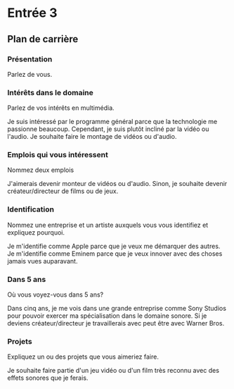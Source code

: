 # Entrée 3
## Plan de carrière

### Présentation
Parlez de vous. 

### Intérêts dans le domaine
Parlez de vos intérêts en multimédia. 

Je suis intéressé par le programme général parce que la technologie me passionne beaucoup. Cependant, je suis plutôt incliné par la vidéo ou l'audio. Je souhaite faire le montage de vidéos ou d'audio.

### Emplois qui vous intéressent
Nommez deux emplois

J'aimerais devenir monteur de vidéos ou d'audio. Sinon, je souhaite devenir créateur/directeur de films ou de jeux.

### Identification
Nommez une entreprise et un artiste auxquels vous vous identifiez et expliquez pourquoi. 

Je m'identifie comme Apple parce que je veux me démarquer des autres.
Je m'identifie comme Eminem parce que je veux innover avec des choses jamais vues auparavant. 

### Dans 5 ans
Où vous voyez-vous dans 5 ans? 

Dans cinq ans, je me vois dans une grande entreprise comme Sony Studios pour pouvoir exercer ma spécialisation dans le domaine sonore. Si je deviens créateur/directeur je travaillerais avec peut être avec Warner Bros.

### Projets
Expliquez un ou des projets que vous aimeriez faire.

Je souhaite faire partie d'un jeu vidéo ou d'un film très reconnu avec des effets sonores que je ferais.

